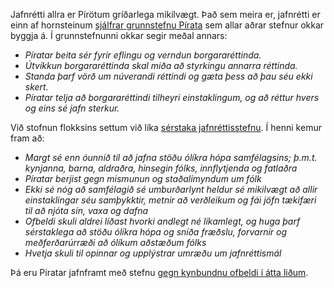 Jafnrétti allra er Pírötum gríðarlega mikilvægt. Það sem meira er, jafnrétti er einn af hornsteinum [sjálfrar grunnstefnu Pírata](https://piratar.is/stefnumal/grunnstefna/) sem allar aðrar stefnur okkar byggja á. Í grunnstefnunni okkar segir meðal annars:

-   *Píratar beita sér fyrir eflingu og verndun borgararéttinda.*
-   *Útvíkkun borgararéttinda skal miða að styrkingu annarra réttinda.*
-   *Standa þarf vörð um núverandi réttindi og gæta þess að þau séu ekki skert.*
-   *Píratar telja að borgararéttindi tilheyri einstaklingum, og að réttur hvers og eins sé jafn sterkur.*

Við stofnun flokksins settum við líka [sérstaka jafnréttisstefnu](https://x.piratar.is/polity/1/issue/85/). Í henni kemur fram að:

-   *Margt sé enn óunnið til að jafna stöðu ólíkra hópa samfélagsins; þ.m.t. kynjanna, barna, aldraðra, hinsegin fólks, innflytjenda og fatlaðra*
-   *Píratar berjist gegn mismunun og staðalímyndum um fólk*
-   *Ekki sé nóg að samfélagið sé umburðarlynt heldur sé mikilvægt að allir einstaklingar séu samþykktir, metnir að verðleikum og fái jöfn tækifæri til að njóta sín, vaxa og dafna*
-   *Ofbeldi skuli aldrei líðast hvorki andlegt né líkamlegt, og huga þarf sérstaklega að stöðu ólíkra hópa og sníða fræðslu, forvarnir og meðferðarúrræði að ólíkum aðstæðum fólks*
-   *Hvetja skuli til opinnar og upplýstrar umræðu um jafnréttismál*

Þá eru Píratar jafnframt með stefnu [gegn kynbundnu ofbeldi í átta liðum](https://x.piratar.is/polity/1/document/49/).

